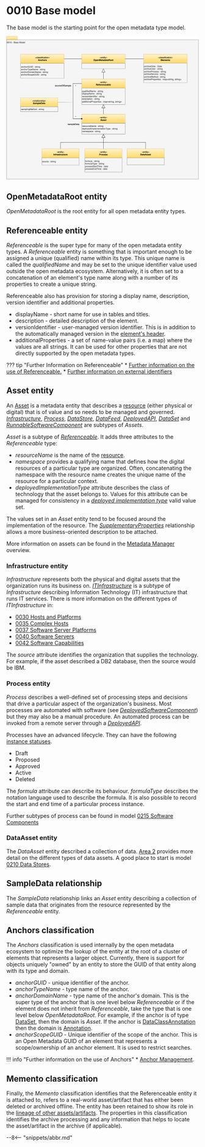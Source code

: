 <!-- SPDX-License-Identifier: CC-BY-4.0 -->
<!-- Copyright Contributors to the Egeria project. -->

# 0010 Base model

The base model is the starting point for the open metadata type model.

![UML](0010-Base-Model.svg)

## OpenMetadataRoot entity

*OpenMetadataRoot* is the root entity for all open metadata entity types.

## Referenceable entity

*Referenceable* is the super type for many of the open metadata entity types. A *Referenceable* entity is something that is important enough to be assigned a unique (qualified) name within its type. This unique name is called the *qualifiedName* and may be set to the unique identifier value used outside the open metadata ecosystem. Alternatively, it is often set to a concatenation of an element's type name along with a number of its properties to create a unique string.

Referenceable also has provision for storing a display name, description, version identifier and additional properties. 

* displayName - short name for use in tables and titles.
* description - detailed description of the element.
* versionIdentifier - user-managed version identifier.  This is in addition to the automatically managed version in the [element's header](/concepts/open-metadata-instances/#instanceauditheader).
* additionalProperties - a set of name-value pairs (i.e. a map) where the values are all strings.  It can be used for other properties that are not directly supported by the open metadata types.

??? tip "Further Information on Referenceable"
    * [Further information on the use of Referenceable.](/concepts/referenceable)
    * [Further information on external identifiers](/features/external-identifiers/overview)

## Asset entity

An [Asset](/concepts/asset) is a metadata entity that describes a [resource](/concepts/resource) (either physical or digital) that is of value and so needs to be managed and governed.  [*Infrastructure*](#infrastructure), [*Process*](#process), [*DataStore*](/types/2/0210-Data-Stores), [*DataFeed*](/types/2/0223-Events-and-Logs), [*DeployedAPI*](/types/2/0212-Deployed-APIs), [*DataSet*](#dataset) and [*RunnableSoftwareComponent*](/types/2/0282-Released-Software-Components) are subtypes of *Assets*.

*Asset* is a subtype of [*Referenceable*](#referenceable). It adds three attributes to the *Referenceable* type:

* *resourceName* is the name of the [resource](/concepts/resource).
* *namespace* provides a qualifying name that defines how the digital resources of a particular type are organized.  Often, concatenating the namespace with the resource name creates the unique name of the resource for a particular context.
* *deployedImplementationType* attribute describes the class of technology that the asset belongs to.  Values for this attribute can be managed for consistency in a [*deployed implementation type*](/concepts/deployed-implementation-type) valid value set.

The values set in an *Asset* entity tend to be focused around the implementation of the resource.  The [*SupplementaryProperties*](/types/3/0395-Supplementary-Properties) relationship allows a more business-oriented description to be attached.

More information on assets can be found in the [Metadata Manager](/patterns/metadata-manager/overview) overview.

### Infrastructure entity

*Infrastructure* represents both the physical and digital assets that the organization runs its business on. [*ITInfrastructure*](/types/0/0030-Hosts-and-Platforms) is a subtype of *Infrastructure* describing Information Technology (IT) infrastructure that runs IT services.  There is more information on the different types of *ITInfrastructure* in:

- [0030 Hosts and Platforms](/types/0/0030-Hosts-and-Platforms)
- [0035 Complex Hosts](/types/0/0035-Complex-Hosts)
- [0037 Software Server Platforms](/types/0/0037-Software-Server-Platforms)
- [0040 Software Servers](/types/0/0040-Software-Servers)
- [0042 Software Capabilities](/types/0/0042-Software-Capabilities)

The *source* attribute identifies the organization that supplies the technology.  For example, if the asset described a DB2 database, then the source would be IBM.

### Process entity

*Process* describes a well-defined set of processing steps and decisions that drive a particular aspect of the organization's business. Most processes are automated with software (see [*DeployedSoftwareComponent*](/types/2/0215-Software-Components/#deployedsoftwarecomponent)) but they may also be a manual procedure. An automated process can be invoked from a remote server through a [*DeployedAPI*](/types/2/0212-deployed-apis/#deployedapi).

Processes have an advanced lifecycle.  They can have the following [instance statuses](/concepts/instance-status).

* Draft
* Proposed
* Approved
* Active
* Deleted

The *formula* attribute can describe its behaviour.  *formulaType* describes the notation language used to describe the formula.
It is also possible to record the start and end time of a particular process instance.

Further subtypes of process can be found in model [0215 Software Components](/types/2/0215-Software-Components/)

### DataAsset entity

The *DataAsset* entity described a collection of data.  [Area 2](/types/2/0210-Data-Stores) provides more detail on the different types of data assets.  A good place to start is model [0210 Data Stores](/types/2/0210-Data-Stores/).

## SampleData relationship

The *SampleData* relationship links an *Asset* entity describing a collection of sample data that originates from the resource represented by the *Referenceable* entity.

## Anchors classification

The *Anchors* classification is used internally by the open metadata ecosystem to optimize the lookup of the entity at the root of a cluster of elements that represents a larger object. Currently, there is support for objects uniquely "owned" by an entity to store the GUID of that entity along with its type and domain.

* *anchorGUID* - unique identifier of the anchor.
* *anchorTypeName* - type name of the anchor.
* *anchorDomainName* - type name of the anchor's domain.  This is the super type of the anchor that is one level below *Referenceable* or if the element does not inherit from *Referenceable*, take the type that is one level below *OpenMetadataRoot*.  For example, if the anchor is of type [DataSet](/types/2/0210-Data-Stores/), then the domain is *Asset*.  If the anchor is [DataClassAnnotation](/types/6/0625-Data-Class-Discovery/) then the domain is [Annotation](/types/6/0610-Annotations/).
* *anchorScopeGUID* - Unique identifier of the scope of the anchor.  This is an Open Metadata GUID of an element that represents a scope/ownership of an anchor element.  It is used to restrict searches.

!!! info "Further information on the use of Anchors"
    * [Anchor Management](/concepts/anchor).

## Memento classification

Finally, the *Memento* classification identifies that the Referenceable entity it is attached to, refers to a real-world asset/artifact that has either been deleted or archived offline. The entity has been retained to show its role in the [lineage of other assets/artifacts](/features/lineage-management/overview). The properties in this classification identifies the archive processing and any information that helps to locate the asset/artifact in the archive (if applicable).



--8<-- "snippets/abbr.md"

